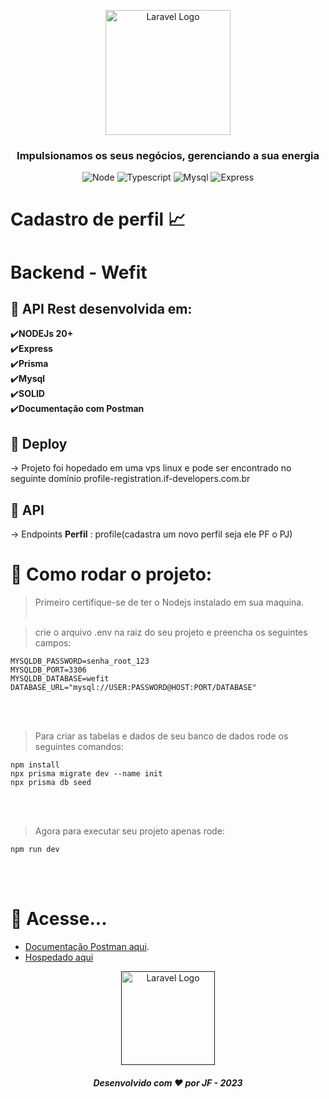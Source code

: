 <p align="center" backgroud="#000">
    <a href=" target="_blank"><img src="https://e3ba6e8732e83984.cdn.gocache.net/uploads/image/file/869055/large_bf54d5f5c6b18a79823de602a5528298.png" width="200" alt="Laravel Logo"></a>
    <h3 align="center">Impulsionamos os seus negócios, gerenciando a sua energia</h3>
</p>

<p align="center">
<img src="https://img.shields.io/badge/Node.js-43853D?style=for-the-badge&logo=node.js&logoColor=white" alt="Node">
<img src="https://img.shields.io/badge/TypeScript-007ACC?style=for-the-badge&logo=typescript&logoColor=white" alt="Typescript">
<img src="https://img.shields.io/badge/mysql-4479A1?style=flat&logo=mysql&logoColor=white" alt="Mysql">
<img src="https://img.shields.io/badge/Express.js-404D59?style=for-the-badge" alt="Express">
</p>

# Cadastro de perfil 📈

# Backend - Wefit

## 🚀 API Rest desenvolvida em:<br/>
✔️**NODEJs 20+**<br/>
✔️**Express**<br/>
✔️**Prisma**<br/>
✔️**Mysql**<br/>
✔️**SOLID**<br/>
✔️**Documentação com Postman**<br/>

## 🚀 Deploy
-> Projeto foi hopedado em uma vps linux e pode ser encontrado no seguinte domínio profile-registration.if-developers.com.br

## 🚀 API
-> Endpoints **Perfil** :
profile(cadastra um novo perfil seja ele PF o PJ)<br/>


# 🚀 Como rodar o projeto:
> Primeiro certifique-se de ter o Nodejs instalado  em sua maquina.<br/><br/>

> crie o arquivo .env na raiz do seu projeto e preencha os seguintes campos:
```
MYSQLDB_PASSWORD=senha_root_123
MYSQLDB_PORT=3306
MYSQLDB_DATABASE=wefit
DATABASE_URL="mysql://USER:PASSWORD@HOST:PORT/DATABASE"
```
<br/><br/>
> Para criar as tabelas e dados de seu banco de dados rode os seguintes comandos:
```
npm install
npx prisma migrate dev --name init
npx prisma db seed
 ```
<br/><br/>
> Agora para executar seu projeto apenas rode:
```
npm run dev
```
<br/><br/>
# 🚀 Acesse...
- [Documentação Postman aqui](https://documenter.getpostman.com/view/12476316/2s9Yywez6k).
- [Hospedado aqui](https://profile-registration.if-developers.com.br)

<p align="center">
    <a href="" target="_blank"><img src="https://e3ba6e8732e83984.cdn.gocache.net/uploads/image/file/869055/large_bf54d5f5c6b18a79823de602a5528298.png" width="150" alt="Laravel Logo"></a>
    <h5 align="center">Desenvolvido com ♥ por JF - 2023</h5>
</p>
